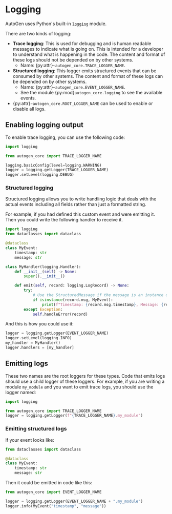 # Logging

AutoGen uses Python's built-in [`logging`](https://docs.python.org/3/library/logging.html) module.

There are two kinds of logging:

- **Trace logging**: This is used for debugging and is human readable messages to indicate what is going on. This is intended for a developer to understand what is happening in the code. The content and format of these logs should not be depended on by other systems.
  - Name: {py:attr}`~autogen_core.TRACE_LOGGER_NAME`.
- **Structured logging**: This logger emits structured events that can be consumed by other systems. The content and format of these logs can be depended on by other systems.
  - Name: {py:attr}`~autogen_core.EVENT_LOGGER_NAME`.
  - See the module {py:mod}`autogen_core.logging` to see the available events.
- {py:attr}`~autogen_core.ROOT_LOGGER_NAME` can be used to enable or disable all logs.

## Enabling logging output

To enable trace logging, you can use the following code:

```python
import logging

from autogen_core import TRACE_LOGGER_NAME

logging.basicConfig(level=logging.WARNING)
logger = logging.getLogger(TRACE_LOGGER_NAME)
logger.setLevel(logging.DEBUG)
```

### Structured logging

Structured logging allows you to write handling logic that deals with the actual events including all fields rather than just a formatted string.

For example, if you had defined this custom event and were emitting it. Then you could write the following handler to receive it.

```python
import logging
from dataclasses import dataclass

@dataclass
class MyEvent:
    timestamp: str
    message: str

class MyHandler(logging.Handler):
    def __init__(self) -> None:
        super().__init__()

    def emit(self, record: logging.LogRecord) -> None:
        try:
            # Use the StructuredMessage if the message is an instance of it
            if isinstance(record.msg, MyEvent):
                print(f"Timestamp: {record.msg.timestamp}, Message: {record.msg.message}")
        except Exception:
            self.handleError(record)
```

And this is how you could use it:

```python
logger = logging.getLogger(EVENT_LOGGER_NAME)
logger.setLevel(logging.INFO)
my_handler = MyHandler()
logger.handlers = [my_handler]
```

## Emitting logs

These two names are the root loggers for these types. Code that emits logs should use a child logger of these loggers. For example, if you are writing a module `my_module` and you want to emit trace logs, you should use the logger named:

```python
import logging

from autogen_core import TRACE_LOGGER_NAME
logger = logging.getLogger(f"{TRACE_LOGGER_NAME}.my_module")
```

### Emitting structured logs

If your event looks like:

```python
from dataclasses import dataclass

@dataclass
class MyEvent:
    timestamp: str
    message: str
```

Then it could be emitted in code like this:

```python
from autogen_core import EVENT_LOGGER_NAME

logger = logging.getLogger(EVENT_LOGGER_NAME + ".my_module")
logger.info(MyEvent("timestamp", "message"))
```
